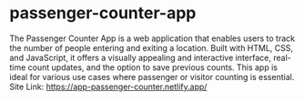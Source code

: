 # passenger-counter-app
The Passenger Counter App is a web application that enables users to track the number of people entering and exiting a location. Built with HTML, CSS, and JavaScript, it offers a visually appealing and interactive interface, real-time count updates, and the option to save previous counts. This app is ideal for various use cases where passenger or visitor counting is essential.
Site Link: https://app-passenger-counter.netlify.app/
